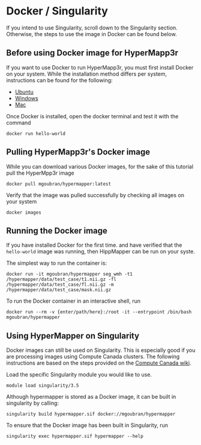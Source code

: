 # Docker / Singularity

If you intend to use Singularity, scroll down to the Singularity section. Otherwise, the steps to use the image in Docker can be found below.

## Before using Docker image for HyperMapp3r

If you want to use Docker to run HyperMapp3r, you must first install Docker on your system. While the installation method differs per system, instructions can be found for the following:

- [Ubuntu](https://docs.docker.com/install/linux/docker-ce/ubuntu/)
- [Windows](https://docs.docker.com/docker-for-windows/install/)
- [Mac](https://docs.docker.com/docker-for-mac/)

Once Docker is installed, open the docker terminal and test it with the command

    docker run hello-world


## Pulling HyperMapp3r's Docker image

While you can download various Docker images, for the sake of this tutorial pull the HyperMpp3r image

    docker pull mgoubran/hypermapper:latest

Verify that the image was pulled successfully by checking all images on your system

    docker images


## Running the Docker image

If you have installed Docker for the first time. and have verified that the `hello-world` image was running, then HippMapper can be run on your syste.

The simplest way to run the container is:

    docker run -it mgoubran/hypermapper seg_wmh -t1 /hypermapper/data/test_case/t1.nii.gz -fl /hypermapper/data/test_case/fl.nii.gz -m /hypermapper/data/test_case/mask.nii.gz

To run the Docker container in an interactive shell, run

    docker run --rm -v {enter/path/here}:/root -it --entrypoint /bin/bash mgoubran/hypermapper



## Using HyperMapper on Singularity

Docker images can still be used on Singularity. This is especially good if you are processing images using Compute Canada clusters. The following instructions are based on the steps provided on the [Compute Canada wiki](https://docs.computecanada.ca/wiki/Singularity).

Load the specific Singularity module you would like to use.

    module load singularity/3.5

Although hypermapper is stored as a Docker image, it can be built in singularity by calling:

    singularity build hypermapper.sif docker://mgoubran/hypermapper

To ensure that the Docker image has been built in Singularity, run

    singularity exec hypermapper.sif hypermapper --help


